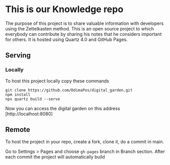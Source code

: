 # This is our Knowledge repo

The purpose of this project is to share valuable information with developers using the Zettelkasten method. This is an
open source project to which everybody can contribute by sharing his notes that he considers important for others. It is hosted using Quartz 4.0 and GitHub Pages.

## Serving

### Locally
To host this project locally copy these commands
```shell
git clone https://github.com/DdimaPos/digital_garden.git
npm install
npx quartz build --serve
```
Now you can access the digital garden on this address [http://localhost:8080]

## Remote
To host the project in your repo, create a fork, clone it, do a commit in main. 

Go to Settings > Pages and choose `gh-pages` branch in Branch section. After each commit the project will automatically build


